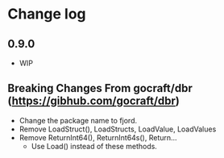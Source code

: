 # Change log

## 0.9.0

- WIP

## Breaking Changes From gocraft/dbr (https://gibhub.com/gocraft/dbr)

- Change the package name to fjord.
- Remove LoadStruct(), LoadStructs, LoadValue, LoadValues
- Remove ReturnInt64(), ReturnInt64s(), Return...
    - Use Load() instead of these methods.
    
